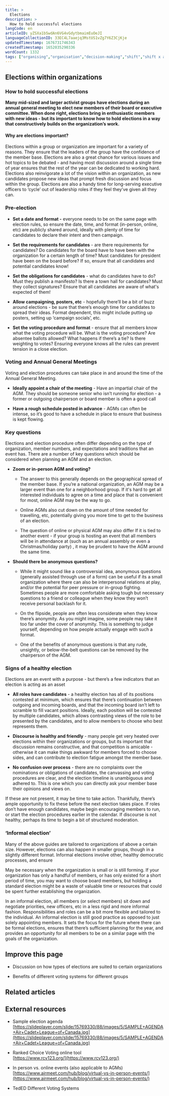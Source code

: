 ```yaml
---
title: >
  Elections
description: >
  How to hold successful elections
langCode: en
articleID: yZSXa1bSwdAn6VG4vGdytbmaimEuOeJI
languageCollectionID: 33EC4L7aaejq3MstUS1vZg7Y6Z3CjKje
updatedTimestamp: 1676731746343
createdTimestamp: 1652035290336
wordCount: 1332
tags: ["organising","organisation","decision-making","shift","shift x activist handbook","decisions"]
---
```


## **Elections within organizations**

### **How to hold successful elections**

**Many mid-sized and larger activist groups have elections during an annual general meeting to elect new members of their board or executive committee. When done right, elections bring in enthusiastic members with new ideas - but its important to know how to hold elections in a way that constructively builds on the organization’s work.**

#### **Why are elections important?**

Elections within a group or organization are important for a variety of reasons. They ensure that the leaders of the group have the confidence of the member base. Elections are also a great chance for various issues and hot topics to be debated - and having most discussion around a single time of year ensures that the rest of the year can be dedicated to working hard. Elections also reinvigorate a lot of the vision within an organization, as new candidates propose new ideas that prompt fresh discussion and focus within the group. Elections are also a handy time for long-serving executive officers to ‘cycle’ out of leadership roles if they feel they’ve given all they can.

### **Pre-election**

-   **Set a date and format -** everyone needs to be on the same page with election rules, so ensure the date, time, and format (in-person, online, etc) are publicly shared around, ideally with plenty of time for candidates to declare their intent and then campaign.
    
-   **Set the requirements for candidates** \- are there requirements for candidates? Do candidates for the board have to have been with the organization for a certain length of time? Must candidates for president have been on the board before? If so, ensure that all candidates and potential candidates know!
    
-   **Set the obligations for candidates** \- what do candidates have to do? Must they publish a manifesto? Is there a town hall for candidates? Must they collect signatures? Ensure that all candidates are aware of what's expected of them!
    
-   **Allow campaigning, posters, etc** \- hopefully there’ll be a bit of buzz around elections - be sure that there’s enough time for candidates to spread their ideas. Format dependent, this might include putting up posters, setting up ‘campaign socials’, etc.
    
-   **Set the voting procedure and format** \- ensure that all members know what the voting procedure will be. What is the voting procedure? Are absentee ballots allowed? What happens if there’s a tie? Is there weighting to votes? Ensuring everyone knows all the rules can prevent tension in a close election.
    

### **Voting and Annual General Meetings**

Voting and election procedures can take place in and around the time of the Annual General Meeting.

-   **Ideally appoint a chair of the meeting** \- Have an impartial chair of the AGM. They should be someone senior who isn’t running for election - a former or outgoing chairperson or board member is often a good call
    
-   **Have a rough schedule posted in advance** \- AGMs can often be intense, so it’s good to have a schedule in place to ensure that business is kept flowing.
    

### **Key questions**

Elections and election procedure often differ depending on the type of organization, member numbers, and expectations and traditions that an event has. There are a number of key questions which should be considered when planning an AGM and an election.

  
  

-   **Zoom or in-person AGM and voting?**
    
    -   The answer to this generally depends on the geographical spread of the member base. If you’re a national organization, an AGM may be a larger event than one for a neighborhood group. If it's hard to get all interested individuals to agree on a time and place that is convenient for most, online AGM may be the way to go.
        
    -   Online AGMs also cut down on the amount of time needed for travelling, etc, potentially giving you more time to get to the business of an election.
        
    -   The question of online or physical AGM may also differ If it is tied to another event - if your group is hosting an event that all members will be in attendance at (such as an annual assembly or even a Christmas/holiday party) , it may be prudent to have the AGM around the same time.
        
-   **Should there be anonymous questions?**
    
    -   While it might sound like a controversial idea, anonymous questions (generally assisted through use of a form) can be useful if its a small organization where there can also be interpersonal relations at play, and/or the potential for peer pressure or in-group fighting. Sometimes people are more comfortable asking tough but necessary questions to a friend or colleague when they know they won’t receive personal backlash for it.
        
    -   On the flipside, people are often less considerate when they know there’s anonymity. As you might imagine, some people may take it too far under the cover of anonymity. This is something to judge yourself, depending on how people actually engage with such a format.
        
    -   One of the benefits of anonymous questions is that any rude, unsightly, or below-the-belt questions can be removed by the chairperson of the AGM.
        

### **Signs of a healthy election**

Elections are an event with a purpose - but there’s a few indicators that an election is acting as an asset

-   **All roles have candidates** - a healthy election has all of its positions contested at minimum, which ensures that there’s continuation between outgoing and incoming boards, and that the incoming board isn’t left to scramble to fill vacant positions. Ideally, each position will be contested by multiple candidates, which allows contrasting views of the role to be presented by the candidates, and to allow members to choose who best represents them.
    
-   **Discourse is healthy and friendly** - many people get very heated over elections within their organizations or groups, but its important that discussion remains constructive, and that competition is amicable - otherwise it can make things awkward for members forced to choose sides, and can contribute to election fatigue amongst the member base.
    
-   **No confusion over process** \- there are no complaints over the nominations or obligations of candidates, the canvassing and voting procedures are clear, and the election timeline is unambiguous and adhered to. This is one which you can directly ask your member base their opinions and views on.
    

If these are not present, it may be time to take action. Thankfully, there’s ample opportunity to fix these before the next election takes place. If roles don’t have enough candidates, maybe begin encouraging members to run, or start the election procedures earlier in the calendar. If discourse is not healthy, perhaps its time to begin a bit of structured moderation.

### **‘Informal election’**

Many of the above guides are tailored to organizations of above a certain size. However, elections can also happen in smaller groups, though in a slightly different format. Informal elections involve other, healthy democratic processes, and ensure

May be necessary when the organization is small or is still forming. If your organization has only a handful of members, or has only existed for a short period of time, you may want to choose board members, but holding a standard election might be a waste of valuable time or resources that could be spent further establishing the organization.

In an informal election, all members (or select members) sit down and negotiate priorities, new officers, etc in a less rigid and more informal fashion. Responsibilities and roles can be a bit more flexible and tailored to the individual. An informal election is still good practice as opposed to just solely appointing members. It sets the focus for the future where there can be formal elections, ensures that there’s sufficient planning for the year, and provides an opportunity for all members to be on a similar page with the goals of the organization.

## **Improve this page**

-   Discussion on how types of elections are suited to certain organizations
    
-   Benefits of different voting systems for different groups
    

## **Related articles**

## **External resources**

-   Sample election agenda  
    [https://slideplayer.com/slide/15769330/88/images/5/SAMPLE+AGENDA+Air+Cadet+League+of+Canada.jpg](https://slideplayer.com/slide/15769330/88/images/5/SAMPLE+AGENDA+Air+Cadet+League+of+Canada.jpg)
    
-   Ranked Choice Voting online tool  
    [https://www.rcv123.org/](https://www.rcv123.org/)
    
-   In person vs. online events (also applicable to AGMs)  
    [https://www.airmeet.com/hub/blog/virtual-vs-in-person-events/](https://www.airmeet.com/hub/blog/virtual-vs-in-person-events/)
    
-   TedED Different Voting Systems